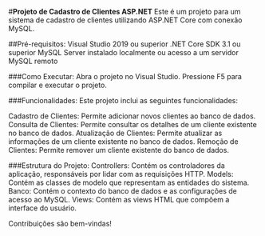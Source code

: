 #**Projeto de Cadastro de Clientes ASP.NET**
Este é um projeto  para um sistema de cadastro de clientes utilizando ASP.NET Core com conexão MySQL.

##Pré-requisitos:
Visual Studio 2019 ou superior
.NET Core SDK 3.1 ou superior
MySQL Server instalado localmente ou acesso a um servidor MySQL remoto

###Como Executar:
Abra o projeto no Visual Studio.
Pressione F5 para compilar e executar o projeto.

###Funcionalidades:
Este projeto inclui as seguintes funcionalidades:

Cadastro de Clientes: Permite adicionar novos clientes ao banco de dados.
Consulta de Clientes: Permite consultar os detalhes de um cliente existente no banco de dados.
Atualização de Clientes: Permite atualizar as informações de um cliente existente no banco de dados.
Remoção de Clientes: Permite remover um cliente existente do banco de dados.

###Estrutura do Projeto:
Controllers: Contém os controladores da aplicação, responsáveis por lidar com as requisições HTTP.
Models: Contém as classes de modelo que representam as entidades do sistema.
Banco: Contém o contexto do banco de dados e as configurações de acesso ao MySQL.
Views: Contém as views HTML que compõem a interface do usuário.

Contribuições são bem-vindas!
